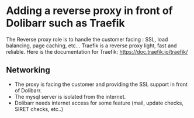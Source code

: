 # Adding a reverse proxy in front of Dolibarr such as Traefik

The Reverse proxy role is to handle the customer facing : SSL, load balancing, page caching, etc...
Traefik is a reverse proxy light, fast and reliable.
Here is the documentation for Traefik: https://doc.traefik.io/traefik/

## Networking
 - The proxy is facing the customer and providing the SSL support in front of Dolibarr.
 - The mysql server is isolated from the internet.
 - Dolibarr needs internet access for some feature (mail, update checks, SIRET checks, etc..)
